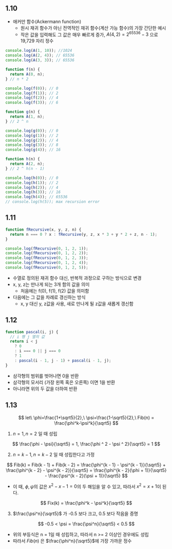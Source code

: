 ## 1.10

- 애커만 함수(Ackermann function)
	- 원시 재귀 함수가 아닌 전역적인 재귀 함수(계산 가능 함수)의 가장 간단한 예시
	- 작은 값을 입력해도 그 값은 매우 빠르게 증가, $A(4,2) = 2^{65536} - 3$ 으로 19,729 자리 정수

```js
console.log(A(1, 10)); //1024
console.log(A(2, 4)); // 65536
console.log(A(3, 3)); // 65536
```

```js
function f(n) {
  return A(0, n);
} // n * 2

console.log(f(0)); // 0
console.log(f(1)); // 2
console.log(f(2)); // 4
console.log(f(3)); // 6

function g(n) {
  return A(1, n);
} // 2 ^ n

console.log(g(0)); // 0
console.log(g(1)); // 2
console.log(g(2)); // 4
console.log(g(3)); // 8
console.log(g(4)); // 16

function h(n) {
  return A(2, n);
} // 2 ^ h(n - 1)

console.log(h(0)); // 0
console.log(h(1)); // 2
console.log(h(2)); // 4
console.log(h(3)); // 16
console.log(h(4)); // 65536
// console.log(h(5)); max recursion error
```

## 1.11

```js
function fRecursive(x, y, z, n) {
  return n === 0 ? x : fRecursive(y, z, x * 3 + y * 2 + z, n - 1);
}

console.log(fRecursive(0, 1, 2, 1));
console.log(fRecursive(0, 1, 2, 2));
console.log(fRecursive(0, 1, 2, 3));
console.log(fRecursive(0, 1, 2, 4));
console.log(fRecursive(0, 1, 2, 5));
```

- 수열로 정의된 재귀 함수 대신, 반복적 과정으로 구하는 방식으로 변경
- x, y, z는 만나게 되는 3개 함의 값을 의미
	- 처음에는 f(0), f(1), f(2) 값을 의미함
- 다음에는 그 값을 차례로 갱신하는 방식
	- x, y 대신 y, z값을 사용, 새로 만나게 될 z값을 새롭게 갱신함

## 1.12

```js
function pascal(i, j) {
  // i 행 j 열의 값
  return i < j
    ? 0
    : i === 0 || j === 0
    ? 1
    : pascal(i - 1, j - 1) + pascal(i - 1, j);
}
```

- 삼각형의 범위를 벗어나면 0을 반환
- 삼각형의 모서리 (가장 왼쪽 혹은 오른쪽) 이면 1을 반환
- 아니라면 위의 두 값을 더하여 반환

## 1.13

$$
let\ \phi=\frac{1+\sqrt5}{2},\ \psi=\frac{1-\sqrt5}{2},\ Fib(n) = \frac{\phi^k-\psi^k}{\sqrt5}
$$

1. $n = 1, n = 2$ 일 때 성립

$$
\frac{\phi - \psi}{\sqrt5} = 1, \frac{\phi ^ 2 - \psi ^ 2}{\sqrt5} = 1
$$

2. $n = k - 1, n = k - 2$ 일 때 성립한다고 가정

$$
Fib(k) = Fib(k - 1) + Fib(k - 2) = \frac{\phi^{k - 1} - \psi^{k - 1}}{\sqrt5} + \frac{\phi^{k - 2} - \psi^{k - 2}}{\sqrt5} = \frac{\phi^{k - 2}(\phi + 1)}{\sqrt5} - \frac{\psi^{k - 2}(\psi + 1)}{\sqrt5}
$$

- 이 때, $\phi, \psi$의 값은 $x^2-x-1=0$의 두 해임을 알 수 있고, 따라서 $x^2=x + 1$이 된다.

$$
Fix(k) = \frac{\phi^k - \psi^k}{\sqrt5}
$$

3. $\frac{\psi^n}{\sqrt5}$ 가 -0.5 보다 크고, 0.5 보다 작음을 증명

$$
-0.5 < \psi = \frac{\psi^n}{\sqrt5} < 0.5
$$

- 위의 부등식은 n = 1일 때 성립하고, 따라서 n >= 2 이상인 경우에도 성립
- 따라서 $Fib(n)$ 은 $\frac{\phi^n}{\sqrt5}$에 가장 가까운 정수
